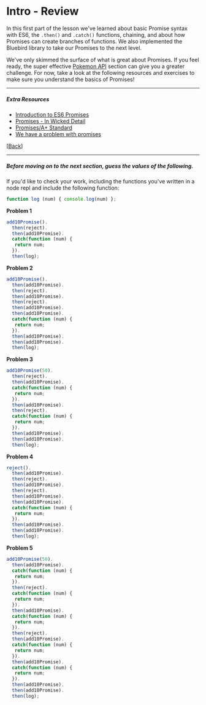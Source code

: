# Intro - Review

In this first part of the lesson we've learned about basic Promise syntax with ES6, the `.then()` and `.catch()` functions, chaining, and about how Promises can create branches of functions. We also implemented the Bluebird library to take our Promises to the next level. 

We've only skimmed the surface of what is great about Promises. If you feel ready, the super effective [Pokemon API](http://pokeapi.co/) section can give you a greater challenge. For now, take a look at the following resources and exercises to make sure you understand the basics of Promises!

* * *

##### Extra Resources

* [Introduction to ES6 Promises](http://jamesknelson.com/grokking-es6-promises-the-four-functions-you-need-to-avoid-callback-hell/)
* [Promises - In Wicked Detail](http://www.mattgreer.org/articles/promises-in-wicked-detail/)
* [Promises/A+ Standard](https://promisesaplus.com/)
* [We have a problem with promises](http://pouchdb.com/2015/05/18/we-have-a-problem-with-promises.html)

[[Back](step-5.md)]

* * *

##### Before moving on to the next section, guess the values of the following.

If you'd like to check your work, including the functions you've written in a node repl and include the following function:

```javascript
function log (num) { console.log(num) };
```

__Problem 1__
```javascript
add10Promise().
  then(reject).
  then(add10Promise).
  catch(function (num) {
   return num;
  }).
  then(log);
```

__Problem 2__
```javascript
add10Promise().
  then(add10Promise).
  then(reject).
  then(add10Promise).
  then(reject).
  then(add10Promise).
  then(add10Promise).
  catch(function (num) {
   return num;
  }).
  then(add10Promise).
  then(add10Promise).
  then(log);
```

__Problem 3__
```javascript
add10Promise(50).
  then(reject).
  then(add10Promise).
  catch(function (num) {
   return num;
  }).
  then(add10Promise).
  then(reject).
  catch(function (num) {
   return num;
  }).
  then(add10Promise).
  then(add10Promise).
  then(log);
```

__Problem 4__
```javascript
reject().
  then(add10Promise).
  then(reject).
  then(add10Promise).
  then(reject).
  then(add10Promise).
  then(add10Promise).
  catch(function (num) {
   return num;
  }).
  then(add10Promise).
  then(add10Promise).
  then(log);
```

__Problem 5__
```javascript
add10Promise(50).
  then(add10Promise).
  catch(function (num) {
   return num;
  }).
  then(reject).
  catch(function (num) {
   return num;
  }).
  then(add10Promise).
  catch(function (num) {
   return num;
  }).
  then(reject).
  then(add10Promise).
  catch(function (num) {
   return num;
  }).
  then(add10Promise).
  catch(function (num) {
   return num;
  }).
  then(add10Promise).
  then(add10Promise).
  then(log);
```